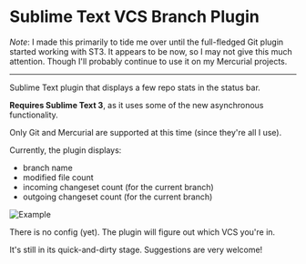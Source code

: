 Sublime Text VCS Branch Plugin
==============

*Note*: I made this primarily to tide me over until the full-fledged Git plugin started working with ST3. It appears to be now, so I may not give this much attention. Though I'll probably continue to use it on my Mercurial projects.

---

Sublime Text plugin that displays a few repo stats in the status bar.

**Requires Sublime Text 3**, as it uses some of the new asynchronous functionality.

Only Git and Mercurial are supported at this time (since they're all I use).

Currently, the plugin displays:

* branch name
* modified file count
* incoming changeset count (for the current branch)
* outgoing changeset count (for the current branch)

![Example](http://i1217.photobucket.com/albums/dd393/gfizeek/vcs-branch.jpg "Image Example")

There is no config (yet). The plugin will figure out which VCS you're in.

It's still in its quick-and-dirty stage. Suggestions are very welcome!

